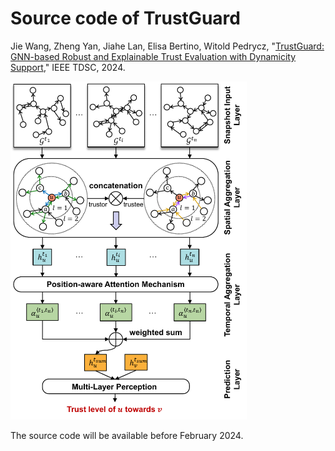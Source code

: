 # Source code of TrustGuard
Jie Wang, Zheng Yan, Jiahe Lan, Elisa Bertino, Witold Pedrycz, "[TrustGuard: GNN-based Robust and Explainable Trust Evaluation with Dynamicity Support](https://arxiv.org/pdf/2306.13339.pdf)," IEEE TDSC, 2024.

<img src="./TrustGuard architecture.pdf" width="75%">

The source code will be available before February 2024.
